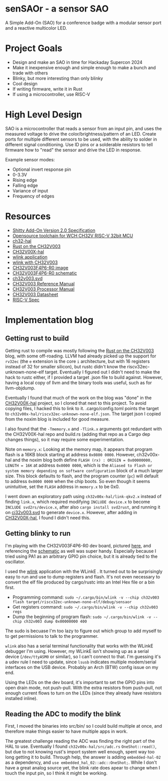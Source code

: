 # senSAOr - a sensor SAO

A Simple Add-On (SAO) for a conference badge with a modular sensor port and a reactive multicolor LED.

# Project Goals
* Design and make an SAO in time for Hackaday Supercon 2024
* Make it inexpensive enough and simple enough to make a bunch and trade with others
* Blinky, but more interesting than only blinky
* Cool design
* If writing firmware, write it in Rust
* If using a microcontroller, use RISC-V

# High Level Design

SAO is a microcontroller that reads a sensor from an input pin, and uses the measured voltage to drive the color/brightness/pattern of an LED.
Create ports for multiple different sensors to be used, with the ability to solder in different signal conditioning.
Use ID pins or a solderable resistors to tell firmware how to "read" the sensor and drive the LED in response.

Example sensor modes:
* Optional invert response pin
* 0-3.3V
* Rising edge
* Falling edge
* Variance of input
* Frequency of edges

# Resources
* [Shitty Add-On Version 2.0 Specification](https://docs.google.com/document/u/0/d/1EJqvkkLMAPsQ9VWF5A4elWoi0qMlKyr5Giw5rqRmtnM/mobilebasic?pli=1)
* [Opensource toolchain for WCH CH32V RISC-V 32bit MCU](https://github.com/cjacker/opensource-toolchain-ch32v)
* [ch32-hal](https://github.com/ch32-rs/ch32-hal)
* [Rust on the CH32V003](https://noxim.xyz/blog/rust-ch32v003/)
* [CH32V00X-hal](https://github.com/ch32-rs/ch32v00x-hal)
* [wlink application](https://github.com/ch32-rs/wlink)
* [wlink with CH32V003](https://github.com/ch32-rs/wlink/blob/main/docs/CH32V003.md)
* [CH32V003F4P6-R0 image](https://github.com/openwch/ch32v003/blob/main/SCHPCB/CH32V003F4P6-R0-1v1/image/board1.jpg)
* [CH32V003F4P6-R0 schematic](https://github.com/openwch/ch32v003/blob/main/SCHPCB/CH32V003F4P6-R0-1v1/SCH_PCB/CH32V003F4P6-R0-1v1.pdf)
* [ch32v003.svd](https://github.com/ch32-rs/ch32-rs/blob/main/svd/fixed/ch32v003.svd)
* [CH32V003 Reference Manual](https://www.wch-ic.com/downloads/file/358.html)
* [CH32V003 Processor Manual](https://www.wch-ic.com/downloads/file/369.html)
* [CH32V003 Datasheet](https://www.wch-ic.com/downloads/file/359.html)
* [RISC-V Spec](https://riscv.org/wp-content/uploads/2019/12/riscv-spec-20191213.pdf)


# Implementation blog

## Getting rust to build

Getting rust to compile was mostly following the [Rust on the CH32V003](https://noxim.xyz/blog/rust-ch32v003/) blog, with some off-roading. LLVM had already
picked up the support for `rv32ec` (the `e` extension is the core `i` architecture, but with 16 registers instead of 32 for smaller silicon), but rustc didn't know
the riscv32ec-unknown-none-elf target. Eventually I figured out I didn't need to make the hack to rustc either, if I provided a target .json file to build against.
However, having a local copy of llvm and the binary tools was useful, such as for llvm-objdump.

Eventually I found that much of the work on the blog was "done" in the [CH32V00X-hal](https://github.com/ch32-rs/ch32v00x-hal) project, so I cloned that next to this project.
To avoid copying files, I hacked this to link to it. .cargo/config.toml points the target to `ch32v00x-hal/riscv32ec-unknown-none-elf.json`. The target json I copied from the noxim
blog is included for good measure.

I also found that the `-Tmemory.x` and `-Tlink.x` arguments got redundant with the CH32V00X-hal repo and build.rs (adding that repo as a Cargo dep changes things), so it may
require some experimentation.

Note on `memory.x`:
Looking at the memory map, it appears that program flash is a 16KB block starting at address `0x0800 0000`. However, ch32v00x-hal and the noxim blog both define
`FLASH (rx) : ORIGIN = 0x00000000, LENGTH = 16K` at address `0x0000 0000`, which is the `Aliased to Flash or system memory depending on software configuration` block of a much
larger size. This block defaults to flash, and the program counter (`pc`) will default to address `0x0000 0000` when the chip boots. So even though it seems unintuitive, set the `FLASH`
address in `memory.x` to be 0x0. 

I went down an exploratory path using `ch32v00x-hal/link-qkv2.x` instead of finding `link.x`, which required modifying `INCLUDE device.x` to become `INCLUDE svd2rs/device.x`,
after also `cargo install svd2rust`, and running it on [cj32v003.svd](https://github.com/ch32-rs/ch32-rs/blob/main/svd/fixed/ch32v003.svd) to generate `device.x`. However, after
adding in [CH32V00X-hal](https://github.com/ch32-rs/ch32v00x-hal), I found I didn't need this.


## Getting blinky to run

I'm playing with the CH32V003F4P6-R0 dev board, pictured [here](https://github.com/openwch/ch32v003/blob/main/SCHPCB/CH32V003F4P6-R0-1v1/image/board1.jpg), and referencing
the [schematic](https://github.com/openwch/ch32v003/blob/main/SCHPCB/CH32V003F4P6-R0-1v1/SCH_PCB/CH32V003F4P6-R0-1v1.pdf) as well was super handy. Especially because I tried using
PA1 as an arbitrary GPIO pin choice, but it is already tied to the oscillator.

I used the [wlink](https://github.com/ch32-rs/wlink) application with the WLinkE . It turned out to be surprisingly easy to run and use to dump registers and flash. It's not even
necessary to convert the elf file produced by cargo/rustc into an Intel Hex file or a bin first.

* Programming command: `sudo ~/.cargo/bin/wlink -v --chip ch32v003 flash target/riscv32ec-unknown-none-elf/debug/sensaor`
* Get registers command: `sudo ~/.cargo/bin/wlink -v --chip ch32v003 regs`
* Dump the beginning of program flash: `sudo ~/.cargo/bin/wlink -v --chip ch32v003 dump 0x00000000 400`

The sudo is becuase I'm too lazy to figure out which group to add myself to to get permissions to talk to the programmer.

`wlink` also has a serial terminal functionality that works with the WLinkE debugger I'm using. However, my WLinkE isn't showing up as a serial device (`/dev/ttyASM0` or similar),
so I can't connect to that. I'm guessing it's a udev rule I need to update, since `lsusb` indicates multiple modem/serial interfaces on the USB device. Probably an Arch (BTW) config
issue on my end.

Using the LEDs on the dev board, it's important to set the GPIO pins into open drain mode, not push-pull. With the extra resistors from push-pull, not enough current flows to turn
on the LEDs (since they already have resistors installed inline).

## Reading the ADC to modify the blink

First, I moved the binaries into src/bin/ so I could build multiple at once, and therefore make things easier to have multiple apps in work.

The greatest challenge reading the ADC was finding the right part of the HAL to use. Eventually I found `ch32v00x-hal/src/adc.rs` `OneShot::read()`, but due to not knowing rust's import system well enough, spent way too long getting it to build. Through help, the answer is adding `embedded-hal-02` as a dependency, and `use embedded_hal_02::adc::OneShot;`. While I don't have a great analog source yet, the blink rate does apear to change when I touch the input pin, so I think it might be working.